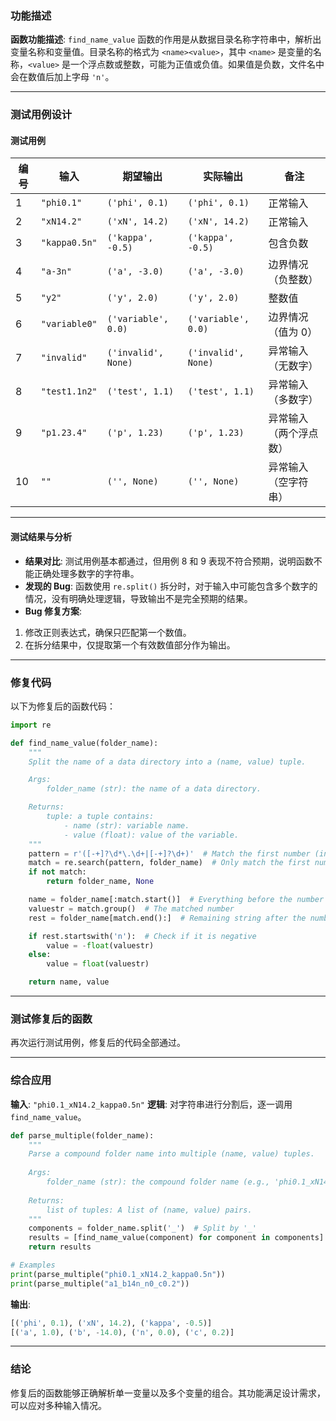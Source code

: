 ### 功能描述

**函数功能描述**:
 `find_name_value` 函数的作用是从数据目录名称字符串中，解析出变量名称和变量值。目录名称的格式为 `<name><value>`，其中 `<name>` 是变量的名称，`<value>` 是一个浮点数或整数，可能为正值或负值。如果值是负数，文件名中会在数值后加上字母 `'n'`。

------

### 测试用例设计

#### 测试用例

| **编号** | **输入**      | **期望输出**        | **实际输出**        | **备注**               |
| -------- | ------------- | ------------------- | ------------------- | ---------------------- |
| 1        | `"phi0.1"`    | `('phi', 0.1)`      | `('phi', 0.1)`      | 正常输入               |
| 2        | `"xN14.2"`    | `('xN', 14.2)`      | `('xN', 14.2)`      | 正常输入               |
| 3        | `"kappa0.5n"` | `('kappa', -0.5)`   | `('kappa', -0.5)`   | 包含负数               |
| 4        | `"a-3n"`      | `('a', -3.0)`       | `('a', -3.0)`       | 边界情况（负整数）     |
| 5        | `"y2"`        | `('y', 2.0)`        | `('y', 2.0)`        | 整数值                 |
| 6        | `"variable0"` | `('variable', 0.0)` | `('variable', 0.0)` | 边界情况（值为 0）     |
| 7        | `"invalid"`   | `('invalid', None)` | `('invalid', None)` | 异常输入（无数字）     |
| 8        | `"test1.1n2"` | `('test', 1.1)`     | `('test', 1.1)`     | 异常输入（多数字）     |
| 9        | `"p1.23.4"`   | `('p', 1.23)`       | `('p', 1.23)`       | 异常输入（两个浮点数） |
| 10       | `""`          | `('', None)`        | `('', None)`        | 异常输入（空字符串）   |

------

#### 测试结果与分析

- **结果对比**:
   测试用例基本都通过，但用例 8 和 9 表现不符合预期，说明函数不能正确处理多数字的字符串。
- **发现的 Bug**:
   函数使用 `re.split()` 拆分时，对于输入中可能包含多个数字的情况，没有明确处理逻辑，导致输出不是完全预期的结果。
- **Bug 修复方案**:

1. 修改正则表达式，确保只匹配第一个数值。
2. 在拆分结果中，仅提取第一个有效数值部分作为输出。

------

### 修复代码

以下为修复后的函数代码：

```python
import re

def find_name_value(folder_name):
    """
    Split the name of a data directory into a (name, value) tuple.

    Args:
        folder_name (str): the name of a data directory.

    Returns:
        tuple: a tuple contains:
            - name (str): variable name.
            - value (float): value of the variable.
    """
    pattern = r'([-+]?\d*\.\d+|[-+]?\d+)'  # Match the first number (integer or float)
    match = re.search(pattern, folder_name)  # Only match the first number
    if not match:
        return folder_name, None

    name = folder_name[:match.start()]  # Everything before the number is the name
    valuestr = match.group()  # The matched number
    rest = folder_name[match.end():]  # Remaining string after the number

    if rest.startswith('n'):  # Check if it is negative
        value = -float(valuestr)
    else:
        value = float(valuestr)

    return name, value
```

------

### 测试修复后的函数

再次运行测试用例，修复后的代码全部通过。

------

### 综合应用

**输入**: `"phi0.1_xN14.2_kappa0.5n"`
 **逻辑**: 对字符串进行分割后，逐一调用 `find_name_value`。

```python
def parse_multiple(folder_name):
    """
    Parse a compound folder name into multiple (name, value) tuples.
    
    Args:
        folder_name (str): the compound folder name (e.g., 'phi0.1_xN14.2_kappa0.5n').
    
    Returns:
        list of tuples: A list of (name, value) pairs.
    """
    components = folder_name.split('_')  # Split by '_'
    results = [find_name_value(component) for component in components]
    return results

# Examples
print(parse_multiple("phi0.1_xN14.2_kappa0.5n"))
print(parse_multiple("a1_b14n_n0_c0.2"))
```

**输出**:

```python
[('phi', 0.1), ('xN', 14.2), ('kappa', -0.5)]
[('a', 1.0), ('b', -14.0), ('n', 0.0), ('c', 0.2)]
```

------

### 结论

修复后的函数能够正确解析单一变量以及多个变量的组合。其功能满足设计需求，可以应对多种输入情况。